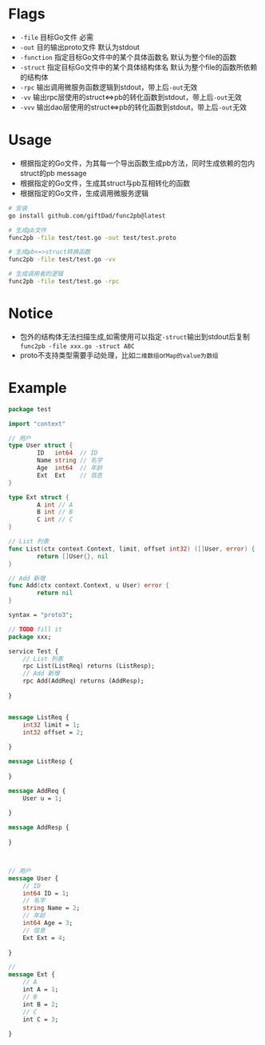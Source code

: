 # Flags

- `-file` 目标Go文件 必需
- `-out` 目的输出proto文件 默认为stdout
- `-function` 指定目标Go文件中的某个具体函数名 默认为整个file的函数
- `-struct` 指定目标Go文件中的某个具体结构体名 默认为整个file的函数所依赖的结构体
- `-rpc` 输出调用微服务函数逻辑到stdout，带上后`-out`无效
- `-vv` 输出rpc层使用的struct<=>pb的转化函数到stdout，带上后`-out`无效
- `-vvv` 输出dao层使用的struct<=>pb的转化函数到stdout，带上后`-out`无效

# Usage

- 根据指定的Go文件，为其每一个导出函数生成pb方法，同时生成依赖的包内struct的pb message
- 根据指定的Go文件，生成其struct与pb互相转化的函数
- 根据指定的Go文件，生成调用微服务逻辑

```bash
# 安装
go install github.com/giftDad/func2pb@latest

# 生成pb文件
func2pb -file test/test.go -out test/test.proto

# 生成pb<=>struct转换函数
func2pb -file test/test.go -vv

# 生成调用者的逻辑
func2pb -file test/test.go -rpc
```

# Notice

- 包外的结构体无法扫描生成,如需使用可以指定`-struct`输出到stdout后复制 `func2pb -file xxx.go -struct ABC` 
- proto不支持类型需要手动处理，比如`二维数组`or`Map的value为数组`


# Example
```go
package test

import "context"

// 用户
type User struct {
        ID   int64  // ID
        Name string // 名字
        Age  int64  // 年龄
        Ext  Ext    // 信息
}

type Ext struct {
        A int // A
        B int // B
        C int // C
}

// List 列表
func List(ctx context.Context, limit, offset int32) ([]User, error) {
        return []User{}, nil
}

// Add 新增
func Add(ctx context.Context, u User) error {
        return nil
}
```

```protobuf
syntax = "proto3";

// TODO fill it
package xxx;

service Test {
	// List 列表
	rpc List(ListReq) returns (ListResp);
	// Add 新增
	rpc Add(AddReq) returns (AddResp);
	
}


message ListReq {
	int32 limit = 1;
	int32 offset = 2;
	
}

message ListResp {
	
}

message AddReq {
	User u = 1;
	
}

message AddResp {
	
}



// 用户
message User {
	// ID
	int64 ID = 1;
	// 名字
	string Name = 2;
	// 年龄
	int64 Age = 3;
	// 信息
	Ext Ext = 4;
	
}

// 
message Ext {
	// A
	int A = 1;
	// B
	int B = 2;
	// C
	int C = 3;
	
}
```
